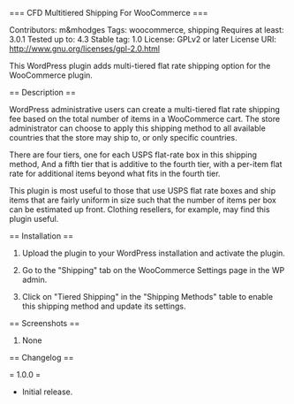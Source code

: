 === CFD Multitiered Shipping For WooCommerce ===

Contributors: m&mhodges
Tags: woocommerce, shipping
Requires at least: 3.0.1
Tested up to: 4.3
Stable tag: 1.0
License: GPLv2 or later
License URI: http://www.gnu.org/licenses/gpl-2.0.html

This WordPress plugin adds multi-tiered flat rate shipping option for the 
WooCommerce plugin.

== Description ==

WordPress administrative users can create a multi-tiered flat rate shipping fee 
based on the total number of items in a WooCommerce cart. The store 
administrator can choose to apply this shipping method to all available 
countries that the store may ship to, or only specific countries.

There are four tiers, one for each USPS flat-rate box in this shipping method,
And a fifth tier that is additive to the fourth tier, with a per-item flat rate
for additional items beyond what fits in the fourth tier.

This plugin is most useful to those that use USPS flat rate boxes and ship
items that are fairly uniform in size such that the number of items per box can
be estimated up front.  Clothing resellers, for example, may find this plugin
useful.


== Installation ==

1. Upload the plugin to your WordPress installation and activate the plugin.

2. Go to the "Shipping" tab on the WooCommerce Settings page in the WP admin.

3. Click on "Tiered Shipping" in the "Shipping Methods" table to enable this 
shipping method and update its settings.

== Screenshots ==

1. None

== Changelog ==

= 1.0.0 =
* Initial release.
